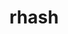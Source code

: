 ---
title: "rhash"
layout: cache
categories: [package, develop]
meta: {"compilers": ["gcc@=11.1.0"], "num_specs": 4, "num_specs_by_stack": {"data-vis-sdk": 4, "root": 4}, "oss": ["ubuntu20.04"], "platforms": ["linux"], "stacks": ["data-vis-sdk", "root"], "targets": ["x86_64_v3"], "versions": ["1.4.2"]}
spec_details: [{"compiler": "gcc@=11.1.0", "hash": "hvdnqltwmy36iy7s6mcx35j3g2dhi6z3", "os": "ubuntu20.04", "platform": "linux", "size": "-", "stacks": ["data-vis-sdk", "root"], "tarball": "https://binaries.spack.io/develop/build_cache/linux-ubuntu20.04-x86_64_v3/gcc-11.1.0/rhash-1.4.2/linux-ubuntu20.04-x86_64_v3-gcc-11.1.0-rhash-1.4.2-hvdnqltwmy36iy7s6mcx35j3g2dhi6z3.spack", "target": "x86_64_v3", "variants": ["build_system=makefile", "patches=093518c,3fbfe46"], "versions": ["1.4.2"]}, {"compiler": "gcc@=11.1.0", "hash": "gsbcydxzkyhhb4crb74wh3tfiqbxlamo", "os": "ubuntu20.04", "platform": "linux", "size": "-", "stacks": ["data-vis-sdk", "root"], "tarball": "https://binaries.spack.io/develop/build_cache/linux-ubuntu20.04-x86_64_v3/gcc-11.1.0/rhash-1.4.2/linux-ubuntu20.04-x86_64_v3-gcc-11.1.0-rhash-1.4.2-gsbcydxzkyhhb4crb74wh3tfiqbxlamo.spack", "target": "x86_64_v3", "variants": ["build_system=makefile", "patches=093518c,3fbfe46"], "versions": ["1.4.2"]}, {"compiler": "gcc@=11.1.0", "hash": "jwbwjoybji3rk564n6kwhx2puu3avh4o", "os": "ubuntu20.04", "platform": "linux", "size": "-", "stacks": ["data-vis-sdk", "root"], "tarball": "https://binaries.spack.io/develop/build_cache/linux-ubuntu20.04-x86_64_v3/gcc-11.1.0/rhash-1.4.2/linux-ubuntu20.04-x86_64_v3-gcc-11.1.0-rhash-1.4.2-jwbwjoybji3rk564n6kwhx2puu3avh4o.spack", "target": "x86_64_v3", "variants": ["build_system=makefile", "patches=093518c,3fbfe46"], "versions": ["1.4.2"]}, {"compiler": "gcc@=11.1.0", "hash": "edz2fxvou4mzgjn7qkiu45dbzd6r4gvr", "os": "ubuntu20.04", "platform": "linux", "size": "-", "stacks": ["data-vis-sdk", "root"], "tarball": "https://binaries.spack.io/develop/build_cache/linux-ubuntu20.04-x86_64_v3/gcc-11.1.0/rhash-1.4.2/linux-ubuntu20.04-x86_64_v3-gcc-11.1.0-rhash-1.4.2-edz2fxvou4mzgjn7qkiu45dbzd6r4gvr.spack", "target": "x86_64_v3", "variants": ["build_system=makefile", "patches=093518c,3fbfe46"], "versions": ["1.4.2"]}]
---